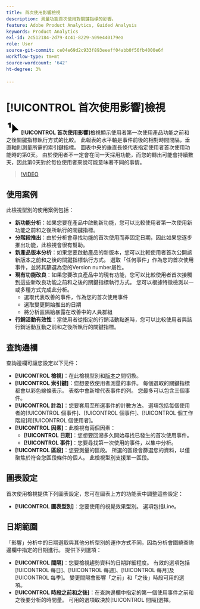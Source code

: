 ```yaml
---
title: 首次使用影響檢視
description: 測量功能首次使用對關鍵指標的影響。
feature: Adobe Product Analytics, Guided Analysis
keywords: Product Analytics
exl-id: 2c512184-2d79-4c41-8229-a09e440179ea
role: User
source-git-commit: ce04e69d2c933f893eeeff04abb0f56fb4000e6f
workflow-type: tm+mt
source-wordcount: '642'
ht-degree: 3%

---
```


# [!UICONTROL 首次使用影響]檢視

![FirstUse](/help/assets/icons/FirstUse.svg) **[!UICONTROL 首次使用影響]**&#x200B;檢視顯示使用者第一次使用產品功能之前和之後關鍵指標執行方式的比較。 此報表的水平軸是事件前後的相對時間間隔，垂直軸則測量所需的索引鍵指標。 圖表中央的垂直長條代表指定使用者首次使用功能時的第0天。 由於使用者不一定會在同一天採用功能，而您的轉出可能會持續數天，因此第0天對於每位使用者來說可能意味著不同的事情。

>[!VIDEO](https://video.tv.adobe.com/v/3421661/?learn=on)

## 使用案例

此檢視型別的使用案例包括：

* **新功能分析**：如果您要在產品中啟動新功能，您可以比較使用者第一次使用新功能之前和之後所執行的關鍵指標。
* **分階段推出**：由於分析會尋找功能的首次使用而非固定日期，因此如果您逐步推出功能，此檢視會很有幫助。
* **新產品版本分析**：如果您要啟動產品的新版本，您可以比較使用者首次公開該新版本之前和之後的關鍵指標執行方式。 選取「任何事件」作為您的首次使用事件，並將其篩選為您的Version number屬性。
* **現有功能改良**：如果您要改良產品中的現有功能，您可以比較使用者首次接觸到這些新改良功能之前和之後的關鍵指標執行方式。 您可以根據特徵檢測以一或多種方式完成此分析。
   * 選取代表改善的事件，作為您的首次使用事件
   * 選取變更開始推出的日期
   * 將分析區隔給暴露在改善中的人員群組
* **行銷活動有效性**：當使用者從指定的行銷活動點進時，您可以比較使用者與該行銷活動互動之前和之後所執行的關鍵指標。

## 查詢邊欄

查詢邊欄可讓您設定以下元件：

* **[!UICONTROL 檢視]**：在此檢視型別和[版本](release-impact.md)之間切換。
* **[!UICONTROL 索引鍵]**：您想要依使用者測量的事件。 每個選取的關鍵指標都會以彩色線條表示。 表格中會新增代表事件的列。 您最多可以包含三個事件。
* **[!UICONTROL 計為]**：您要套用至所選事件的計數方法。 選項包括每個使用者的[!UICONTROL 個事件]、[!UICONTROL 個事件]、[!UICONTROL 個工作階段]和[!UICONTROL 個使用者]。
* **[!UICONTROL 因素]**：此檢視有兩個因素：
   * **[!UICONTROL 日期]**：您想要回溯多久開始尋找已發生的首次使用事件。
   * **[!UICONTROL 事件]**：您要尋找第一次使用的事件，以集中分析。
* **[!UICONTROL 區段]**：您要測量的區段。 所選的區段會篩選您的資料，以僅聚焦於符合您區段條件的個人。 此檢視型別支援單一區段。

## 圖表設定

首次使用檢視提供下列圖表設定，您可在圖表上方的功能表中調整這些設定：

* **[!UICONTROL 圖表型別]**：您要使用的視覺效果型別。 選項包括Line。

## 日期範圍

「影響」分析中的日期選取與其他分析型別的運作方式不同，因為分析會圍繞查詢邊欄中指定的日期進行。 提供下列選項：

* **[!UICONTROL 間隔]**：您要檢視趨勢資料的日期詳細程度。 有效的選項包括[!UICONTROL 每日]、[!UICONTROL 每週]、[!UICONTROL 每月]及[!UICONTROL 每季]。 變更間隔會影響「之前」和「之後」時段可用的選項。
* **[!UICONTROL 時段之前和之後]**：在查詢邊欄中指定的第一個使用事件之前和之後要分析的時間量。 可用的選項取決於[!UICONTROL 間隔]選擇。

